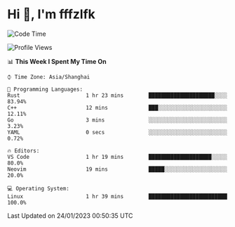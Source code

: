 # Hi 👋, I'm fffzlfk

<!--START_SECTION:waka-->
![Code Time](http://img.shields.io/badge/Code%20Time-39%20hrs%2048%20mins-blue)

![Profile Views](http://img.shields.io/badge/Profile%20Views-4-blue)

📊 **This Week I Spent My Time On** 

```text
⌚︎ Time Zone: Asia/Shanghai

💬 Programming Languages: 
Rust                     1 hr 23 mins        █████████████████████░░░░   83.94% 
C++                      12 mins             ███░░░░░░░░░░░░░░░░░░░░░░   12.11% 
Go                       3 mins              ░░░░░░░░░░░░░░░░░░░░░░░░░   3.23% 
YAML                     0 secs              ░░░░░░░░░░░░░░░░░░░░░░░░░   0.72%

🔥 Editors: 
VS Code                  1 hr 19 mins        ████████████████████░░░░░   80.0% 
Neovim                   19 mins             █████░░░░░░░░░░░░░░░░░░░░   20.0%

💻 Operating System: 
Linux                    1 hr 39 mins        █████████████████████████   100.0%

```


 Last Updated on 24/01/2023 00:50:35 UTC
<!--END_SECTION:waka-->
